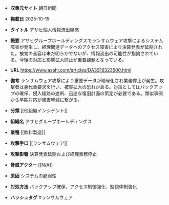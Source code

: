 - **収集元サイト**
朝日新聞

- **掲載日**
2025-10-15

- **タイトル**
アサヒ個人情報流出疑惑

- **概要**
アサヒグループホールディングスでランサムウェア攻撃によるシステム障害が発生し、経理関連データへのアクセス障害により決算発表が延期された。被害の全容は未だ明らかでないが、情報流出の可能性が指摘されている。今後の対応と影響拡大防止が重要課題となっている。

- **URL**
https://www.asahi.com/articles/DA3S16323500.html

- **備考**
ランサムウェア攻撃により重要データが暗号化され業務停止が発生。攻撃者は身代金要求を行い、被害拡大の恐れがある。対策としてはバックアップの確保、侵入経路の遮断、迅速な復旧計画の策定が必要である。類似事例から早期対応が被害軽減に繋がる。

- **分類**
[[他組織インシデント]]

- **組織名**
アサヒグループホールディングス

- **業種**
[[飲料製造]]

- **攻撃手口**
[[ランサムウェア]]

- **攻撃影響**
決算発表延期および経理業務停止

- **脅威アクター**
[[N/A]]

- **原因**
システムの脆弱性

- **対処方法**
バックアップ確保、アクセス制御強化、監視体制強化

- **ハッシュタグ**
#ランサムウェア
